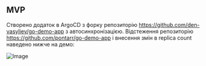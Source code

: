
## MVP 

Створено додаток в ArgoCD з форку репозиторію https://github.com/den-vasyliev/go-demo-app з автосинхронізацією. Відстеження репозиторію https://github.com/pontarr/go-demo-app і внесення змін в replica count наведено нижче на демо:

![Image](/doc/data/mvp.gif)

